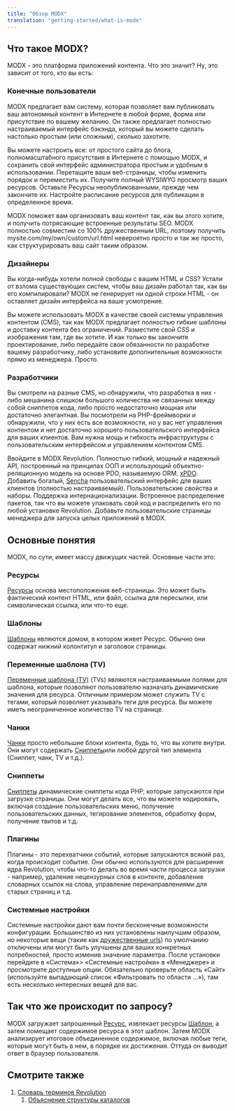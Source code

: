 ```yaml
---
title: "Обзор MODX"
translation: "getting-started/what-is-modx"
---
```


## Что такое MODX?

MODX - это платформа приложений контента. Что это значит? Ну, это зависит от того, кто вы есть:

### Конечные пользователи

MODX предлагает вам систему, которая позволяет вам публиковать ваш автономный контент в Интернете в любой форме, форма или присутствие по вашему желанию. Он также предлагает полностью настраиваемый интерфейс бэкэнда, который вы можете сделать настолько простым (или сложным), сколько захотите.

Вы можете настроить все: от простого сайта до блога, полномасштабного присутствия в Интернете с помощью MODX, и сохранить свой интерфейс администратора простым и удобным в использовании. Перетащите ваши веб-страницы, чтобы изменить порядок и переместить их. Получите полный WYSIWYG просмотр ваших ресурсов. Оставьте Ресурсы неопубликованными, прежде чем закончите их. Настройте расписание ресурсов для публикации в определенное время.

MODX поможет вам организовать ваш контент так, как вы этого хотите, и получить потрясающие встроенные результаты SEO. MODX полностью совместим со 100% дружественным URL, поэтому получить mysite.com/my/own/custom/url.html невероятно просто и так же просто, как структурировать ваш сайт таким образом.

### Дизайнеры

Вы когда-нибудь хотели полной свободы с вашим HTML и CSS? Устали от взлома существующих систем, чтобы ваш дизайн работал так, как вы его компилировали? MODX не генерирует ни одной строки HTML - он оставляет дизайн интерфейса на ваше усмотрение.

Вы можете использовать MODX в качестве своей системы управления контентом (CMS), так как MODX предлагает полностью гибкие шаблоны и доставку контента без ограничений. Разместите свой CSS и изображения там, где вы хотите. И как только вы закончите проектирование, либо передайте свои обязанности по разработке вашему разработчику, либо установите дополнительные возможности прямо из менеджера. Просто.

### Разработчики

Вы смотрели на разные CMS, но обнаружили, что разработка в них - либо мешанина слишком большого количества не связанных между собой сниппетов кода, либо просто недостаточно мощная или достаточно элегантная. Вы посмотрели на PHP-фреймворки и обнаружили, что у них есть все возможности, но у вас нет управления контентом и нет достаточно хорошего пользовательского интерфейса для ваших клиентов. Вам нужна мощь и гибкость инфраструктуры с пользовательским интерфейсом и управлением контентом CMS.

Ввойдите в MODX Revolution. Полностью гибкий, мощный и надежный API, построенный на принципах ООП и использующий объектно-реляционную модель на основе PDO, называемую ORM. [xPDO](extending-modx/xpdo). Добавить богатый, [Sencha](http://sencha.com) пользовательский интерфейс для ваших клиентов (полностью настраиваемый). Пользовательские свойства и наборы. Поддержка интернационализации. Встроенное распределение пакетов, так что вы можете упаковать свой код и распределить его по любой установке Revolution. Добавьте пользовательские страницы менеджера для запуска целых приложений в MODX.

## Основные понятия

MODX, по сути, имеет массу движущих частей. Основные части это:

### Ресурсы

[Ресурсы](building-sites/resources "Ресурсы") основа местоположения веб-страницы. Это может быть фактический контент HTML, или файл, ссылка для пересылки, или символическая ссылка, или что-то еще.

### Шаблоны

[Шаблоны](building-sites/elements/templates "Шаблоны") являются домом, в котором живет Ресурс. Обычно они содержат нижний колонтитул и заголовок страницы.

### Переменные шаблона (TV)

[Переменные шаблона (TV)](building-sites/elements/template-variables "Переменные шаблона (TV)") (TVs) являются настраиваемыми полями для шаблона, которые позволяют пользователю назначать динамические значения для ресурса. Отличным примером может служить TV с тегами, который позволяет указывать теги для ресурса. Вы можете иметь неограниченное количество TV на странице.

### Чанки

[Чанки](building-sites/elements/chunks "Чанки") просто небольшие блоки контента, будь то, что вы хотите внутри. Они могут содержать [Сниппеты](extending-modx/snippets "Сниппеты")или любой другой тип элемента (Сниппет, чанк, TV и т.д.).

### Сниппеты

[Сниппеты](extending-modx/snippets "Сниппеты") динамические сниппеты кода PHP, которые запускаются при загрузке страницы. Они могут делать все, что вы можете кодировать, включая создание пользовательских меню, получение пользовательских данных, тегирование элементов, обработку форм, получение твитов и т.д.

### Плагины

Плагины - это перехватчики событий, которые запускаются всякий раз, когда происходит событие. Они обычно используются для расширения ядра Revolution, чтобы что-то делать во время части процесса загрузки - например, удаление нецензурных слов в контенте, добавление словарных ссылок на слова, управление перенаправлениями для старых страниц и т.д.

### Системные настройки

Системные настройки дают вам почти бесконечные возможности конфигурации. Большинство из них установлены наилучшим образом, но некоторые вещи (такие как [дружественные urls](getting-started/friendly-urls "Использование дружественных URL")) по умолчанию отключены или могут быть улучшены для ваших конкретных потребностей, просто изменив значение параметра. После установки перейдите в «Система»> «Системные настройки» в «Менеджере» и просмотрите доступные опции. Обязательно проверьте область «Сайт» (используйте выпадающий список «Фильтровать по области ...»), там есть несколько интересных вещей для вас.

## Так что же происходит по запросу?

MODX загружает запрошенный [Ресурс](building-sites/resources "Ресурсы"), извлекает ресурсы [Шаблон](building-sites/elements/templates "Шаблоны"), а затем помещает содержимое ресурса в этот шаблон. Затем MODX анализирует итоговое объединенное содержимое, включая любые теги, которые могут быть в нем, в порядке их достижения. Оттуда он выводит ответ в браузер пользователя.

## Смотрите также

1. [Словарь терминов Revolution](getting-started/glossary)
    1. [Объяснение структуры каталогов](getting-started/directory-structure)
